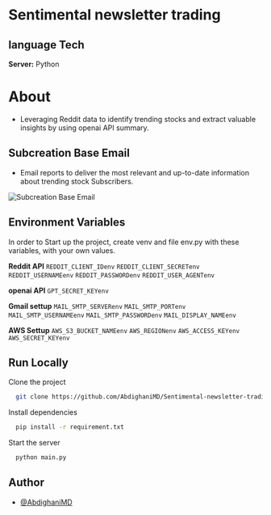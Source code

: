 # **Sentimental newsletter trading**

## language Tech

**Server:** Python

# About
- Leveraging Reddit data to identify trending stocks and extract valuable insights by using openai API summary.

## Subcreation Base Email
- Email reports to deliver the most relevant and up-to-date information about trending stock Subscribers.

![Subcreation Base Email](./asset/emailReport.jpeg)


## Environment Variables
In order to Start up the project, create venv and file env.py with these variables, with your own values.

**Reddit API**
`REDDIT_CLIENT_IDenv`
`REDDIT_CLIENT_SECRETenv` 
`REDDIT_USERNAMEenv` 
`REDDIT_PASSWORDenv` 
`REDDIT_USER_AGENTenv` 

**openai API**
`GPT_SECRET_KEYenv` 

**Gmail settup**
`MAIL_SMTP_SERVERenv`
`MAIL_SMTP_PORTenv`
`MAIL_SMTP_USERNAMEenv`
`MAIL_SMTP_PASSWORDenv`
`MAIL_DISPLAY_NAMEenv`

**AWS Settup**
`AWS_S3_BUCKET_NAMEenv`
`AWS_REGIONenv`
`AWS_ACCESS_KEYenv`
`AWS_SECRET_KEYenv`

## Run Locally

Clone the project

```bash
  git clone https://github.com/AbdighaniMD/Sentimental-newsletter-trading.git
```

Install dependencies

```bash
  pip install -r requirement.txt
```

Start the server

```bash
  python main.py
```


## Author

- [@AbdighaniMD](https://github.com/AbdighaniMD)